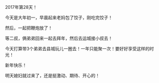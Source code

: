 2017年第28天！

今天是大年初一，早晨起来老妈包了饺子，刚吃完饺子！

然后，一起把鞭炮放了！

等二叔，俩弟弟回来一起去拜年，然后去运城接小叔去！

今天打算带3个弟弟去县城玩儿一圈去！一年只能聚一次！要好好享受这样的时光！

新年快乐！

明天媳妇就过来了，还是挺激动、期待、开心的！

